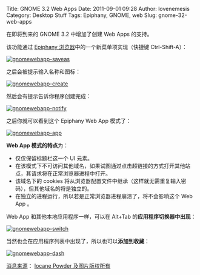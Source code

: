 Title: GNOME 3.2 Web Apps
Date: 2011-09-01 09:28
Author: lovenemesis
Category: Desktop Stuff
Tags: Epiphany, GNOME, web
Slug: gnome-32-web-apps

在即将到来的 GNOME 3.2 中增加了创建 Web Apps 的支持。

该功能通过 [Epiphany
浏览器](http://projects.gnome.org/epiphany/)中的一个新菜单项实现（快捷键
Ctrl-Shift-A）：

[![](http://linuxtoy.org/img/2011/09/gnomewebapp-saveas.png "gnomewebapp-saveas")](http://linuxtoy.org/img/2011/09/gnomewebapp-saveas.png)

之后会被提示输入名称和图标：

[![](http://linuxtoy.org/img/2011/09/gnomewebapp-create.png "gnomewebapp-create")](http://linuxtoy.org/img/2011/09/gnomewebapp-create.png)

然后会有提示告诉你程序创建完成：

[![](http://linuxtoy.org/img/2011/09/gnomewebapp-notify.png "gnomewebapp-notify")](http://linuxtoy.org/img/2011/09/gnomewebapp-notify.png)

之后你就可以看到这个 Epiphany Web App 模式了：

[![](http://linuxtoy.org/img/2011/09/gnomewebapp-app.png "gnomewebapp-app")](http://linuxtoy.org/img/2011/09/gnomewebapp-app.png)

**Web App 模式的特点**为：

-   仅仅保留标题栏这一个 UI 元素。
-   在该模式下不可访问其他域名，如果试图通过点击超链接的方式打开其他站点，其请求将在正常浏览器进程中打开。
-   该域名下的 cookies
    将从浏览器配置文件中继承（这样就无需重复输入密码），但其他域名的将是独立的。
-   在独立的进程运行，所以若是正常浏览器进程崩溃了，将不会影响这个 Web
    App 。

Web App 和其他本地应用程序一样，可以在 Alt+Tab
的**应用程序切换器中出现**：

[![](http://linuxtoy.org/img/2011/09/gnomewebapp-switch.png "gnomewebapp-switch")](http://linuxtoy.org/img/2011/09/gnomewebapp-switch.png)

当然也会在应用程序列表中出现了，所以也可以**添加到收藏**：

[![](http://linuxtoy.org/img/2011/09/gnomewebapp-dash.png "gnomewebapp-dash")](http://linuxtoy.org/img/2011/09/gnomewebapp-dash.png)

[消息来源](https://twitter.com/#!/gnome/status/109000352463986688)：
[Iocane Powder
及图片版权所有](http://blogs.gnome.org/xan/2011/08/31/web-application-mode-in-gnome-3-2/)
